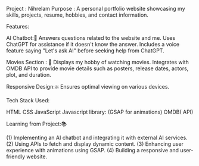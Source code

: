 Project : Nihrelam
Purpose :
A personal portfolio website showcasing my skills, projects, resume, hobbies, and contact information.

Features:

AI Chatbot:💬
Answers questions related to the website and me.
Uses ChatGPT for assistance if it doesn't know the answer.
Includes a voice feature saying "Let's ask AI" before seeking help from ChatGPT.

Movies Section : 🎦
Displays my hobby of watching movies.
Integrates with OMDB API to provide movie details such as posters, release dates, actors, plot, and duration.

Responsive Design:❇️
Ensures optimal viewing on various devices.

Tech Stack Used:

HTML
CSS
JavaScript
Javascript library: (GSAP for animations)
OMDB( API) 

Learning from Project:📚

(1) Implementing an AI chatbot and integrating it with external AI services.
(2) Using APIs to fetch and display dynamic content.
(3) Enhancing user experience with animations using GSAP.
(4) Building a responsive and user-friendly website.
